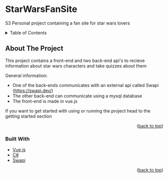 # StarWarsFanSite
 S3 Personal project containing a fan site for star wars lovers

<details>
  <summary>Table of Contents</summary>
  <ol>
    <li>
      <a href="#about-the-project">Project information</a>
      <ul>
        <li><a href="#built-with">Built With</a></li>
      </ul>
    </li>
    <li>
      <a href="#getting-started">Getting Started</a>
      <ul>
        <li><a href="#prerequisites">Prerequisites</a></li>
        <li><a href="#installation">Installation</a></li>
      </ul>
    </li>
    <li><a href="#usage">Usage</a></li>
  </ol>
</details>

## About The Project


This project contains a front-end and two back-end api's to recieve information about star wars characters and take quizzes about them

General information:
* One of the back-ends communicates with an external api called Swapi (https://swapi.dev/)
* The other back-end can communicate using a mysql database
* The front-end is made in vue.js

If you want to get started with using or running the project head to the getting started section

<p align="right">(<a href="#top">back to top</a>)</p>

### Built With

* [Vue.js](https://vuejs.org/)
* [C#](https://visualstudio.microsoft.com/downloads/)
* [Swapi](https://swapi.dev/)

<p align="right">(<a href="#top">back to top</a>)</p>



